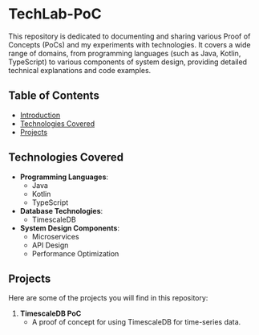 # TechLab-PoC

This repository is dedicated to documenting and sharing various Proof of Concepts (PoCs) and my experiments with technologies. It covers a wide range of domains, from programming languages (such as Java, Kotlin, TypeScript) to various components of system design, providing detailed technical explanations and code examples.

## Table of Contents

- [Introduction](#introduction)
- [Technologies Covered](#technologies-covered)
- [Projects](#projects)

## Technologies Covered

- **Programming Languages**:
  - Java
  - Kotlin
  - TypeScript
- **Database Technologies**:
  - TimescaleDB
- **System Design Components**:
  - Microservices
  - API Design
  - Performance Optimization

## Projects

Here are some of the projects you will find in this repository:

1. **TimescaleDB PoC**
   - A proof of concept for using TimescaleDB for time-series data.
